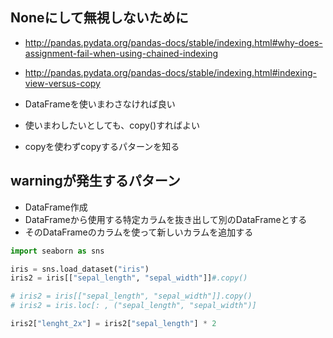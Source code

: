 ## Noneにして無視しないために
- http://pandas.pydata.org/pandas-docs/stable/indexing.html#why-does-assignment-fail-when-using-chained-indexing
- http://pandas.pydata.org/pandas-docs/stable/indexing.html#indexing-view-versus-copy

- DataFrameを使いまわさなければ良い
- 使いまわしたいとしても、copy()すればよい
- copyを使わずcopyするパターンを知る

## warningが発生するパターン
- DataFrame作成
- DataFrameから使用する特定カラムを抜き出して別のDataFrameとする
- そのDataFrameのカラムを使って新しいカラムを追加する

```py3:warning_pattern_and_not_patterns.py
import seaborn as sns

iris = sns.load_dataset("iris")
iris2 = iris[["sepal_length", "sepal_width"]]#.copy()

# iris2 = iris[["sepal_length", "sepal_width"]].copy()
# iris2 = iris.loc[: , ("sepal_length", "sepal_width")]

iris2["lenght_2x"] = iris2["sepal_length"] * 2
```

